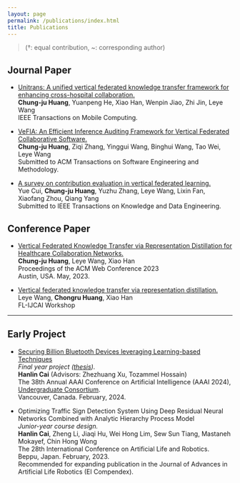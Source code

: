 ```yaml
---
layout: page
permalink: /publications/index.html
title: Publications
---
```


> (†: equal contribution, ~: corresponding author)

## Journal Paper

- [Unitrans: A unified vertical federated knowledge transfer framework for enhancing cross-hospital collaboration.](https://arxiv.org/abs/2501.11388)<br>**Chung-ju Huang**, Yuanpeng He, Xiao Han, Wenpin Jiao, Zhi Jin, Leye Wang<br>IEEE Transactions on Mobile Computing.<br>

- [VeFIA: An Efficient Inference Auditing Framework for Vertical Federated Collaborative Software.](https://arxiv.org/pdf/2507.02376)<br>**Chung-ju Huang**, Ziqi Zhang, Yinggui Wang, Binghui Wang, Tao Wei, Leye Wang<br>Submitted to ACM Transactions on Software Engineering and Methodology.<br>

- [A survey on contribution evaluation in vertical federated learning.](https://arxiv.org/pdf/2405.02364)<br>Yue Cui, **Chung-ju Huang**, Yuzhu Zhang, Leye Wang, Lixin Fan, Xiaofang Zhou, Qiang Yang<br>Submitted to IEEE Transactions on Knowledge and Data Engineering.<br>

## Conference Paper

- [Vertical Federated Knowledge Transfer via Representation Distillation for Healthcare Collaboration Networks.](https://dl.acm.org/doi/pdf/10.1145/3543507.3583874)<br>**Chung-ju Huang**, Leye Wang, Xiao Han<br>Proceedings of the ACM Web Conference 2023<br>Austin, USA. May, 2023.<br>

- [Vertical federated knowledge transfer via representation distillation.](https://federated-learning.org/fl-ijcai-2022/Papers/FL-IJCAI-22_paper_18.pdf)<br>Leye Wang, **Chongru Huang**, Xiao Han<br>FL-IJCAI Workshop<br>

---

## Early Project

- [Securing Billion Bluetooth Devices leveraging Learning-based Techniques](https://ojs.aaai.org/index.php/AAAI/article/view/30544)<br>*Final year project ([thesis](https://caihanlin.com/mypaper/thesis/UG-thesis.pdf)).*<br>**Hanlin Cai** (Advisors: Zhezhuang Xu, Tozammel Hossain)<br>The 38th Annual AAAI Conference on Artificial Intelligence (AAAI 2024), [Undergraduate Consortium](https://aaai.org/aaai-24-conference/undergraduate-consortium-program/).<br>Vancouver, Canada. February, 2024.<br>

- Optimizing Traffic Sign Detection System Using Deep Residual Neural Networks Combined with Analytic Hierarchy Process Model<br>*Junior-year course design.*<br>**Hanlin Cai**, Zheng Li, Jiaqi Hu, Wei Hong Lim, Sew Sun Tiang, Mastaneh Mokayef, Chin Hong Wong<br>The 28th International Conference on Artificial Life and Robotics.<br>Beppu, Japan. February, 2023.<br>Recommended for expanding publication in the Journal of Advances in Artificial Life Robotics (EI Compendex).